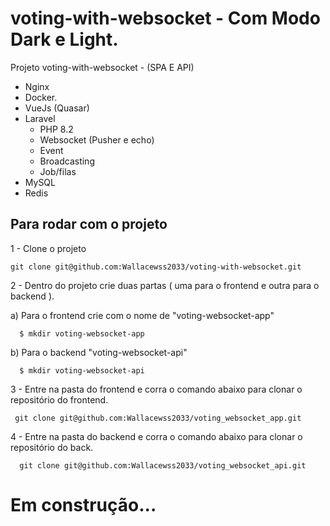 # voting-with-websocket - Com Modo Dark e Light.

Projeto voting-with-websocket - (SPA E API) 
- Nginx
- Docker.
- VueJs (Quasar)
- Laravel
  - PHP 8.2 
  - Websocket (Pusher e echo)
  - Event
  - Broadcasting
  - Job/filas     
- MySQL
- Redis
 



## Para rodar com o projeto

1 - Clone o projeto
```
git clone git@github.com:Wallacewss2033/voting-with-websocket.git
```

2 - Dentro do projeto crie duas partas ( uma para o frontend e outra para o backend ).

  a) Para o frontend crie com o nome de "voting-websocket-app"
  
      $ mkdir voting-websocket-app
  
  b) Para o backend "voting-websocket-api"
  
      $ mkdir voting-websocket-api


3 - Entre na pasta do frontend e corra o comando abaixo para clonar o repositório do frontend. 


```
 git clone git@github.com:Wallacewss2033/voting_websocket_app.git
```


4 - Entre na pasta do backend e corra o comando abaixo para clonar o repositório do back. 

```
  git clone git@github.com:Wallacewss2033/voting_websocket_api.git
```

# Em construção...
